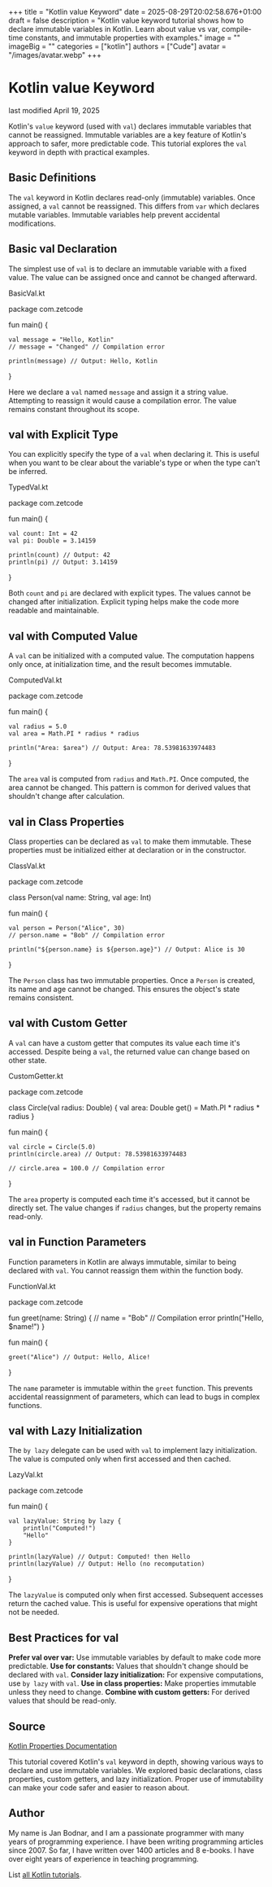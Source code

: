 +++
title = "Kotlin value Keyword"
date = 2025-08-29T20:02:58.676+01:00
draft = false
description = "Kotlin value keyword tutorial shows how to declare immutable variables in Kotlin. Learn about value vs var, compile-time constants, and immutable properties with examples."
image = ""
imageBig = ""
categories = ["kotlin"]
authors = ["Cude"]
avatar = "/images/avatar.webp"
+++

# Kotlin value Keyword

last modified April 19, 2025

Kotlin's `value` keyword (used with `val`) declares immutable variables that
cannot be reassigned. Immutable variables are a key feature of Kotlin's approach
to safer, more predictable code. This tutorial explores the `val` keyword in
depth with practical examples.

## Basic Definitions

The `val` keyword in Kotlin declares read-only (immutable) variables. Once
assigned, a `val` cannot be reassigned. This differs from `var` which declares
mutable variables. Immutable variables help prevent accidental modifications.

## Basic val Declaration

The simplest use of `val` is to declare an immutable variable with a fixed value.
The value can be assigned once and cannot be changed afterward.

BasicVal.kt
  

package com.zetcode

fun main() {

    val message = "Hello, Kotlin"
    // message = "Changed" // Compilation error
    
    println(message) // Output: Hello, Kotlin
}

Here we declare a `val` named `message` and assign it a string value. Attempting
to reassign it would cause a compilation error. The value remains constant
throughout its scope.

## val with Explicit Type

You can explicitly specify the type of a `val` when declaring it. This is useful
when you want to be clear about the variable's type or when the type can't be
inferred.

TypedVal.kt
  

package com.zetcode

fun main() {

    val count: Int = 42
    val pi: Double = 3.14159
    
    println(count) // Output: 42
    println(pi) // Output: 3.14159
}

Both `count` and `pi` are declared with explicit types. The values cannot be
changed after initialization. Explicit typing helps make the code more readable
and maintainable.

## val with Computed Value

A `val` can be initialized with a computed value. The computation happens only
once, at initialization time, and the result becomes immutable.

ComputedVal.kt
  

package com.zetcode

fun main() {

    val radius = 5.0
    val area = Math.PI * radius * radius
    
    println("Area: $area") // Output: Area: 78.53981633974483
}

The `area` val is computed from `radius` and `Math.PI`. Once computed, the area
cannot be changed. This pattern is common for derived values that shouldn't
change after calculation.

## val in Class Properties

Class properties can be declared as `val` to make them immutable. These properties
must be initialized either at declaration or in the constructor.

ClassVal.kt
  

package com.zetcode

class Person(val name: String, val age: Int)

fun main() {

    val person = Person("Alice", 30)
    // person.name = "Bob" // Compilation error
    
    println("${person.name} is ${person.age}") // Output: Alice is 30
}

The `Person` class has two immutable properties. Once a `Person` is created, its
name and age cannot be changed. This ensures the object's state remains
consistent.

## val with Custom Getter

A `val` can have a custom getter that computes its value each time it's accessed.
Despite being a `val`, the returned value can change based on other state.

CustomGetter.kt
  

package com.zetcode

class Circle(val radius: Double) {
    val area: Double
        get() = Math.PI * radius * radius
}

fun main() {

    val circle = Circle(5.0)
    println(circle.area) // Output: 78.53981633974483
    
    // circle.area = 100.0 // Compilation error
}

The `area` property is computed each time it's accessed, but it cannot be
directly set. The value changes if `radius` changes, but the property remains
read-only.

## val in Function Parameters

Function parameters in Kotlin are always immutable, similar to being declared
with `val`. You cannot reassign them within the function body.

FunctionVal.kt
  

package com.zetcode

fun greet(name: String) {
    // name = "Bob" // Compilation error
    println("Hello, $name!")
}

fun main() {

    greet("Alice") // Output: Hello, Alice!
}

The `name` parameter is immutable within the `greet` function. This prevents
accidental reassignment of parameters, which can lead to bugs in complex
functions.

## val with Lazy Initialization

The `by lazy` delegate can be used with `val` to implement lazy initialization.
The value is computed only when first accessed and then cached.

LazyVal.kt
  

package com.zetcode

fun main() {

    val lazyValue: String by lazy {
        println("Computed!")
        "Hello"
    }
    
    println(lazyValue) // Output: Computed! then Hello
    println(lazyValue) // Output: Hello (no recomputation)
}

The `lazyValue` is computed only when first accessed. Subsequent accesses return
the cached value. This is useful for expensive operations that might not be
needed.

## Best Practices for val

**Prefer val over var:** Use immutable variables by default to
make code more predictable.
**Use for constants:** Values that shouldn't change should be
declared with `val`.
**Consider lazy initialization:** For expensive computations,
use `by lazy` with `val`.
**Use in class properties:** Make properties immutable unless
they need to change.
**Combine with custom getters:** For derived values that should
be read-only.

## Source

[Kotlin Properties Documentation](https://kotlinlang.org/docs/properties.html)

This tutorial covered Kotlin's `val` keyword in depth, showing various ways to
declare and use immutable variables. We explored basic declarations, class
properties, custom getters, and lazy initialization. Proper use of immutability
can make your code safer and easier to reason about.

## Author

My name is Jan Bodnar, and I am a passionate programmer with many years of
programming experience. I have been writing programming articles since 2007. So
far, I have written over 1400 articles and 8 e-books. I have over eight years of
experience in teaching programming.

List [all Kotlin tutorials](/kotlin/).